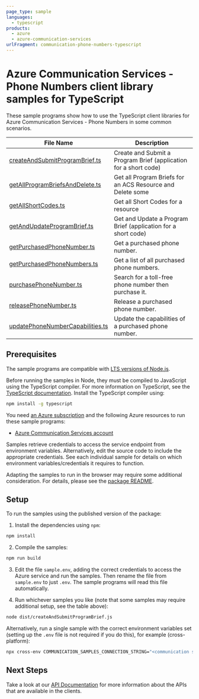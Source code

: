 ```yaml
---
page_type: sample
languages:
  - typescript
products:
  - azure
  - azure-communication-services
urlFragment: communication-phone-numbers-typescript
---
```


# Azure Communication Services - Phone Numbers client library samples for TypeScript

These sample programs show how to use the TypeScript client libraries for Azure Communication Services - Phone Numbers in some common scenarios.

| **File Name**                                                     | **Description**                                                  |
| ----------------------------------------------------------------- | ---------------------------------------------------------------- |
| [createAndSubmitProgramBrief.ts][createandsubmitprogrambrief]     | Create and Submit a Program Brief (application for a short code) |
| [getAllProgramBriefsAndDelete.ts][getallprogrambriefsanddelete]   | Get all Program Briefs for an ACS Resource and Delete some       |
| [getAllShortCodes.ts][getallshortcodes]                           | Get all Short Codes for a resource                               |
| [getAndUpdateProgramBrief.ts][getandupdateprogrambrief]           | Get and Update a Program Brief (application for a short code)    |
| [getPurchasedPhoneNumber.ts][getpurchasedphonenumber]             | Get a purchased phone number.                                    |
| [getPurchasedPhoneNumbers.ts][getpurchasedphonenumbers]           | Get a list of all purchased phone numbers.                       |
| [purchasePhoneNumber.ts][purchasephonenumber]                     | Search for a toll-free phone number then purchase it.            |
| [releasePhoneNumber.ts][releasephonenumber]                       | Release a purchased phone number.                                |
| [updatePhoneNumberCapabilities.ts][updatephonenumbercapabilities] | Update the capabilities of a purchased phone number.             |

## Prerequisites

The sample programs are compatible with [LTS versions of Node.js](https://nodejs.org/about/releases/).

Before running the samples in Node, they must be compiled to JavaScript using the TypeScript compiler. For more information on TypeScript, see the [TypeScript documentation][typescript]. Install the TypeScript compiler using:

```bash
npm install -g typescript
```

You need [an Azure subscription][freesub] and the following Azure resources to run these sample programs:

- [Azure Communication Services account][createinstance_azurecommunicationservicesaccount]

Samples retrieve credentials to access the service endpoint from environment variables. Alternatively, edit the source code to include the appropriate credentials. See each individual sample for details on which environment variables/credentials it requires to function.

Adapting the samples to run in the browser may require some additional consideration. For details, please see the [package README][package].

## Setup

To run the samples using the published version of the package:

1. Install the dependencies using `npm`:

```bash
npm install
```

2. Compile the samples:

```bash
npm run build
```

3. Edit the file `sample.env`, adding the correct credentials to access the Azure service and run the samples. Then rename the file from `sample.env` to just `.env`. The sample programs will read this file automatically.

4. Run whichever samples you like (note that some samples may require additional setup, see the table above):

```bash
node dist/createAndSubmitProgramBrief.js
```

Alternatively, run a single sample with the correct environment variables set (setting up the `.env` file is not required if you do this), for example (cross-platform):

```bash
npx cross-env COMMUNICATION_SAMPLES_CONNECTION_STRING="<communication samples connection string>" node dist/createAndSubmitProgramBrief.js
```

## Next Steps

Take a look at our [API Documentation][apiref] for more information about the APIs that are available in the clients.

[createandsubmitprogrambrief]: https://github.com/Azure/azure-sdk-for-js/blob/main/sdk/communication/communication-phone-numbers/samples/v1/typescript/src/createAndSubmitProgramBrief.ts
[getallprogrambriefsanddelete]: https://github.com/Azure/azure-sdk-for-js/blob/main/sdk/communication/communication-phone-numbers/samples/v1/typescript/src/getAllProgramBriefsAndDelete.ts
[getallshortcodes]: https://github.com/Azure/azure-sdk-for-js/blob/main/sdk/communication/communication-phone-numbers/samples/v1/typescript/src/getAllShortCodes.ts
[getandupdateprogrambrief]: https://github.com/Azure/azure-sdk-for-js/blob/main/sdk/communication/communication-phone-numbers/samples/v1/typescript/src/getAndUpdateProgramBrief.ts
[getpurchasedphonenumber]: https://github.com/Azure/azure-sdk-for-js/blob/main/sdk/communication/communication-phone-numbers/samples/v1/typescript/src/getPurchasedPhoneNumber.ts
[getpurchasedphonenumbers]: https://github.com/Azure/azure-sdk-for-js/blob/main/sdk/communication/communication-phone-numbers/samples/v1/typescript/src/getPurchasedPhoneNumbers.ts
[purchasephonenumber]: https://github.com/Azure/azure-sdk-for-js/blob/main/sdk/communication/communication-phone-numbers/samples/v1/typescript/src/purchasePhoneNumber.ts
[releasephonenumber]: https://github.com/Azure/azure-sdk-for-js/blob/main/sdk/communication/communication-phone-numbers/samples/v1/typescript/src/releasePhoneNumber.ts
[updatephonenumbercapabilities]: https://github.com/Azure/azure-sdk-for-js/blob/main/sdk/communication/communication-phone-numbers/samples/v1/typescript/src/updatePhoneNumberCapabilities.ts
[apiref]: https://docs.microsoft.com/javascript/api/@azure/communication-phone-numbers
[freesub]: https://azure.microsoft.com/free/
[createinstance_azurecommunicationservicesaccount]: https://docs.microsoft.com/azure/communication-services/quickstarts/create-communication-resource
[package]: https://github.com/Azure/azure-sdk-for-js/tree/main/sdk/communication/communication-phone-numbers/README.md
[typescript]: https://www.typescriptlang.org/docs/home.html
